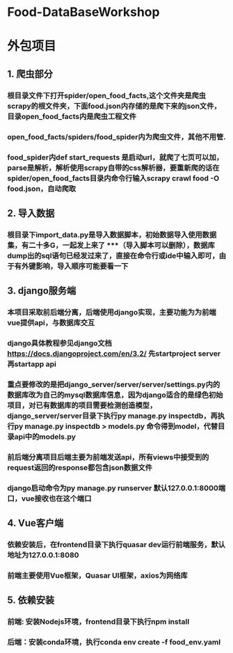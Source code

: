 # Food-DataBaseWorkshop
# 外包项目
## 1. 爬虫部分
### 根目录文件下打开spider/open_food_facts,这个文件夹是爬虫scrapy的根文件夹，下面food.json内存储的是爬下来的json文件，目录open_food_facts内是爬虫工程文件
### open_food_facts/spiders/food_spider内为爬虫文件，其他不用管.
### food_spider内def start_requests 是启动url，就爬了七页可以加，parse是解析，解析使用scrapy自带的css解析器，要重新爬的话在spider/open_food_facts目录内命令行输入scrapy crawl food -O food.json，自动爬取
## 2. 导入数据
### 根目录下import_data.py是导入数据脚本，初始数据导入使用数据集，有二十多G，一起发上来了 ***（导入脚本可以删除），数据库dump出的sql语句已经发过来了，直接在命令行或ide中输入即可，由于有外键影响，导入顺序可能要看一下
## 3. django服务端
### 本项目采取前后端分离，后端使用django实现，主要功能为为前端vue提供api，与数据库交互
### django具体教程参见django文档 https://docs.djangoproject.com/en/3.2/ 先startproject server 再startapp api
### 重点要修改的是把django_server/server/server/settings.py内的数据库改为自己的mysql数据库信息，因为django适合的是绿色初始项目，对已有数据库的项目需要检测创造模型，django_server/server目录下执行py manage.py inspectdb，再执行py manage.py inspectdb > models.py 命令得到model，代替目录api中的models.py
### 前后端分离项目后端主要为前端发送api，所有views中接受到的request返回的response都包含json数据文件
### django启动命令为py manage.py runserver 默认127.0.0.1:8000端口，vue接收也在这个端口
## 4. Vue客户端
### 依赖安装后，在frontend目录下执行quasar dev运行前端服务，默认地址为127.0.0.1:8080
### 前端主要使用Vue框架，Quasar UI框架，axios为网络库
## 5. 依赖安装
###  前端: 安装Nodejs环境，frontend目录下执行npm install
###  后端：安装conda环境，执行conda env create -f food_env.yaml
